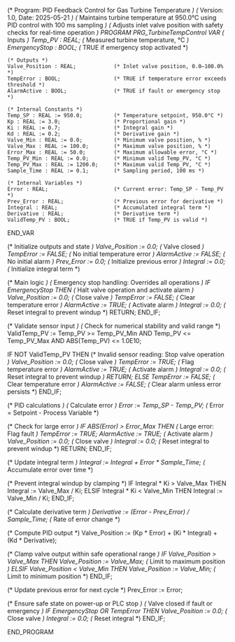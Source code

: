(* Program: PID Feedback Control for Gas Turbine Temperature *)
(* Version: 1.0, Date: 2025-05-21 *)
(* Maintains turbine temperature at 950.0°C using PID control with 100 ms sampling *)
(* Adjusts inlet valve position with safety checks for real-time operation *)
PROGRAM PRG_TurbineTempControl
VAR
    (* Inputs *)
    Temp_PV : REAL;                   (* Measured turbine temperature, °C *)
    EmergencyStop : BOOL;             (* TRUE if emergency stop activated *)
    
    (* Outputs *)
    Valve_Position : REAL;            (* Inlet valve position, 0.0–100.0% *)
    TempError : BOOL;                 (* TRUE if temperature error exceeds threshold *)
    AlarmActive : BOOL;               (* TRUE if fault or emergency stop *)
    
    (* Internal Constants *)
    Temp_SP : REAL := 950.0;          (* Temperature setpoint, 950.0°C *)
    Kp : REAL := 3.0;                 (* Proportional gain *)
    Ki : REAL := 0.7;                 (* Integral gain *)
    Kd : REAL := 0.2;                 (* Derivative gain *)
    Valve_Min : REAL := 0.0;          (* Minimum valve position, % *)
    Valve_Max : REAL := 100.0;        (* Maximum valve position, % *)
    Error_Max : REAL := 50.0;         (* Maximum allowable error, °C *)
    Temp_PV_Min : REAL := 0.0;        (* Minimum valid Temp_PV, °C *)
    Temp_PV_Max : REAL := 1200.0;     (* Maximum valid Temp_PV, °C *)
    Sample_Time : REAL := 0.1;        (* Sampling period, 100 ms *)
    
    (* Internal Variables *)
    Error : REAL;                     (* Current error: Temp_SP - Temp_PV *)
    Prev_Error : REAL;                (* Previous error for derivative *)
    Integral : REAL;                  (* Accumulated integral term *)
    Derivative : REAL;                (* Derivative term *)
    ValidTemp_PV : BOOL;              (* TRUE if Temp_PV is valid *)
END_VAR

(* Initialize outputs and state *)
Valve_Position := 0.0;                (* Valve closed *)
TempError := FALSE;                   (* No initial temperature error *)
AlarmActive := FALSE;                 (* No initial alarm *)
Prev_Error := 0.0;                    (* Initialize previous error *)
Integral := 0.0;                      (* Initialize integral term *)

(* Main logic *)
(* Emergency stop handling: Overrides all operations *)
IF EmergencyStop THEN
    (* Halt valve operation and activate alarm *)
    Valve_Position := 0.0;            (* Close valve *)
    TempError := FALSE;               (* Clear temperature error *)
    AlarmActive := TRUE;              (* Activate alarm *)
    Integral := 0.0;                  (* Reset integral to prevent windup *)
    RETURN;
END_IF;

(* Validate sensor input *)
(* Check for numerical stability and valid range *)
ValidTemp_PV := Temp_PV >= Temp_PV_Min AND Temp_PV <= Temp_PV_Max AND ABS(Temp_PV) <= 1.0E10;

IF NOT ValidTemp_PV THEN
    (* Invalid sensor reading: Stop valve operation *)
    Valve_Position := 0.0;            (* Close valve *)
    TempError := TRUE;                (* Flag temperature error *)
    AlarmActive := TRUE;              (* Activate alarm *)
    Integral := 0.0;                  (* Reset integral to prevent windup *)
    RETURN;
ELSE
    TempError := FALSE;               (* Clear temperature error *)
    AlarmActive := FALSE;             (* Clear alarm unless error persists *)
END_IF;

(* PID calculations *)
(* Calculate error *)
Error := Temp_SP - Temp_PV;           (* Error = Setpoint - Process Variable *)

(* Check for large error *)
IF ABS(Error) > Error_Max THEN
    (* Large error: Flag fault *)
    TempError := TRUE;
    AlarmActive := TRUE;              (* Activate alarm *)
    Valve_Position := 0.0;            (* Close valve *)
    Integral := 0.0;                  (* Reset integral to prevent windup *)
    RETURN;
END_IF;

(* Update integral term *)
Integral := Integral + Error * Sample_Time; (* Accumulate error over time *)

(* Prevent integral windup by clamping *)
IF Integral * Ki > Valve_Max THEN
    Integral := Valve_Max / Ki;
ELSIF Integral * Ki < Valve_Min THEN
    Integral := Valve_Min / Ki;
END_IF;

(* Calculate derivative term *)
Derivative := (Error - Prev_Error) / Sample_Time; (* Rate of error change *)

(* Compute PID output *)
Valve_Position := (Kp * Error) + (Ki * Integral) + (Kd * Derivative);

(* Clamp valve output within safe operational range *)
IF Valve_Position > Valve_Max THEN
    Valve_Position := Valve_Max;      (* Limit to maximum position *)
ELSIF Valve_Position < Valve_Min THEN
    Valve_Position := Valve_Min;      (* Limit to minimum position *)
END_IF;

(* Update previous error for next cycle *)
Prev_Error := Error;

(* Ensure safe state on power-up or PLC stop *)
(* Valve closed if fault or emergency *)
IF EmergencyStop OR TempError THEN
    Valve_Position := 0.0;            (* Close valve *)
    Integral := 0.0;                  (* Reset integral *)
END_IF;

END_PROGRAM
